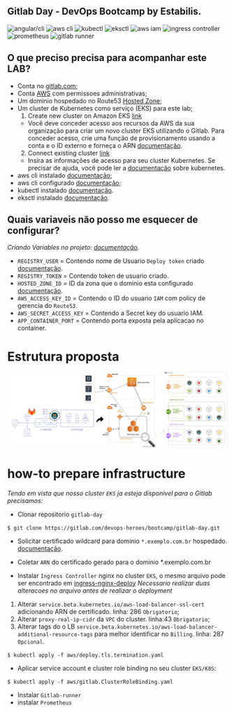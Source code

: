 ## Gitlab Day - DevOps Bootcamp by Estabilis.

![angular/cli](https://img.shields.io/badge/angular--cli-blueviolet?style=flat-square)
![aws cli](https://img.shields.io/badge/aws--cli-1.18.134-yellow?style=flat-square)
![kubectl](https://img.shields.io/badge/kubectl-1.19.3-blue?style=flat-square)
![eksctl](https://img.shields.io/badge/eksctl-0.28.1-blue?style=flat-square)
![aws iam](https://img.shields.io/badge/aws-iam-pourple?style=flat-square)
![ingress controller](https://img.shields.io/badge/ingress--controller-nginx-green?style=flat-square)
![prometheus](https://img.shields.io/badge/prometheus-latest-red?style=flat-square)
![gitlab runner](https://img.shields.io/badge/gitlab--runner-latest-violet?style=flat-square)

## O que preciso precisa para acompanhar este LAB?

- Conta no [gitlab.com](https://gitlab.com "gitlab.com");
- Conta [AWS](https://console.aws.amazon.com "AWS") com permissoes administrativas;
- Um dominio hospedado no Route53 [Hosted Zone](https://docs.aws.amazon.com/pt_br/Route53/latest/DeveloperGuide/hosted-zones-working-with.html "Hosted Zone");
- Um cluster de Kubernetes como serviço (EKS) para este lab;
  1. Create new cluster on Amazon EKS [link](https://gitlab.com/groups/devops-heroes/bootcamp/-/clusters/new?provider=aws#create-cluster-pane "link")
  - Você deve conceder acesso aos recursos da AWS da sua organização para criar um novo cluster EKS utilizando o Gitlab. Para conceder acesso, crie uma função de provisionamento usando a conta e o ID externo e forneça o ARN [documentação](https://console.aws.amazon.com/iam/home?#roles "documentação").
  2. Connect existing cluster [link](https://gitlab.com/groups/devops-heroes/bootcamp/-/clusters/new?provider=aws#add-cluster-pane "link")
  - Insira as informações de acesso para seu cluster Kubernetes. Se precisar de ajuda, você pode ler a [documentação](https://gitlab.com/help/user/project/clusters/add_remove_clusters#add-existing-cluster "documentação") sobre kubernetes.
- aws cli instalado [documentação](https://docs.aws.amazon.com/pt_br/cli/latest/userguide/cli-chap-install.html "documentação");
- aws cli configurado [documentação](https://docs.aws.amazon.com/pt_br/cli/latest/userguide/cli-configure-quickstart.html "documentação");
- kubectl instalado [documentação](https://docs.aws.amazon.com/pt_br/eks/latest/userguide/install-kubectl.html "documentação").
- eksctl instalado [documentação](https://docs.aws.amazon.com/eks/latest/userguide/eksctl.html "documentação").

## Quais variaveis não posso me esquecer de configurar?
*Criando Variables no projeto: [documentação](https://docs.gitlab.com/ee/ci/variables/README.html "documentação").*

- `REGISTRY_USER` = Contendo nome de Usuario `Deploy token` criado [documentação](https://docs.gitlab.com/ee/user/project/deploy_tokens/ "documentação").
- `REGISTRY_TOKEN` = Contendo token de usuario criado.
- `HOSTED_ZONE_ID` = ID da zona que o dominio esta configurado [documentação](https://docs.aws.amazon.com/pt_br/Route53/latest/DeveloperGuide/ListInfoOnHostedZone.html "documentação").
- `AWS_ACCESS_KEY_ID` = Contendo o ID do usuario `IAM` com policy de gerencia do `Route53`.
- `AWS_SECRET_ACCESS_KEY` = Contendo a Secret key do usuario IAM.
- `APP_CONTAINER_PORT` = Contendo porta exposta pela aplicacao no container.

# Estrutura proposta

![Topologia proposta - aws](aws/img/bootcamp_lab.jpeg "Topologia proposta - aws")

# how-to prepare infrastructure
*Tendo em vista que nosso cluster `EKS` ja esteja disponivel para o Gitlab precisamos:*

- Clonar repositorio `gitlab-day`

```
$ git clone https://gitlab.com/devops-heroes/bootcamp/gitlab-day.git
```

- Solicitar certificado wildcard para dominio `*.exemplo.com.br` hospedado. [documentação](https://docs.aws.amazon.com/pt_br/acm/latest/userguide/gs-acm-request-public.html "documentação").

- Coletar `ARN` do certificado gerado para o dominio *.exemplo.com.br

- Instalar `Ingress Controller` nginx no cluster `EKS`, o mesmo arquivo pode ser encontrado em [ingress-nginx-deploy](https://kubernetes.github.io/ingress-nginx/deploy/ "ingress-nginx-deploy") 
*Necessario realizar duas alteracoes no arquivo antes de realizar o deployment*

1. Alterar `service.beta.kubernetes.io/aws-load-balancer-ssl-cert` adicionando ARN de certificado. linha: 286 `Obrigatorio`;
2. Alterar `proxy-real-ip-cidr` da `VPC` do cluster. linha:43 `Obrigatorio`;
3. Alterar tags do o LB `service.beta.kubernetes.io/aws-load-balancer-additional-resource-tags` para melhor identificar no `Billing`. linha: 287 `Opcional`.

```
$ kubectl apply -f aws/deploy.tls.termination.yaml
```

- Aplicar service account e cluster role binding no seu cluster `EKS/K8S`:
```
$ kubectl apply -f aws/gitlab.ClusterRoleBinding.yaml
```

- Instalar `Gitlab-runner`
- instalar `Prometheus`
